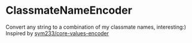 # ClassmateNameEncoder
Convert any string to a combination of my classmate names, interesting:)  
Inspired by [sym233/core-values-encoder](https://github.com/sym233/core-values-encoder)
